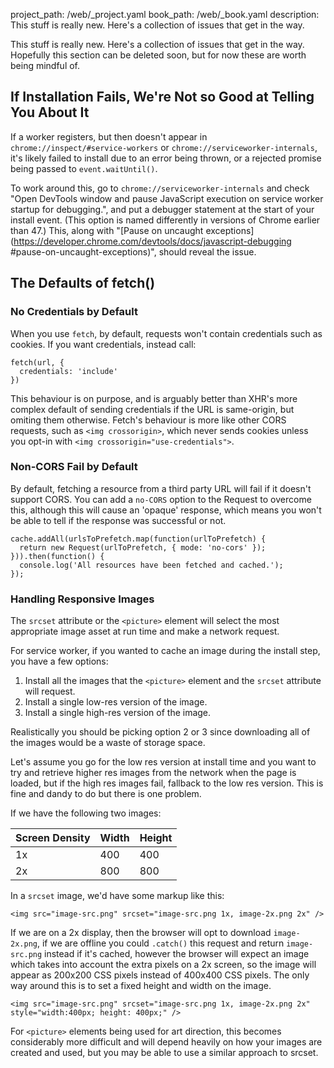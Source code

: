 project_path: /web/_project.yaml
book_path: /web/_book.yaml
description: This stuff is really new. Here's a collection of issues that get in the way. 

<p class="intro">This stuff is really new. Here's a collection of issues that 
	get in the way. Hopefully this section can be deleted soon, but for now 
	these are worth being mindful of.
</p>



## If Installation Fails, We're Not so Good at Telling You About It

If a worker registers, but then doesn't appear in `chrome://inspect/#service-workers` 
or `chrome://serviceworker-internals`, it's likely failed to
install due to an error being thrown, or a rejected promise being passed to
`event.waitUntil()`.

To work around this, go to `chrome://serviceworker-internals` and check "Open
DevTools window and pause JavaScript execution on service worker startup for
debugging.", and put a debugger statement at the start of your install event.
(This option is named differently in versions of Chrome earlier than 47.)
This, along with  "[Pause on uncaught exceptions](https://developer.chrome.com/devtools/docs/javascript-debugging
#pause-on-uncaught-exceptions)",  should reveal the issue.

## The Defaults of fetch()

### No Credentials by Default

When you use `fetch`, by default, requests won't contain credentials such as 
cookies. If you want credentials, instead call:

<div class="highlight"><pre><code class="language-javascript" data-lang="javascript"><span class="nx">fetch</span><span class="p">(</span><span class="nx">url</span><span class="p">,</span> <span class="p">{</span>
  <span class="nx">credentials</span><span class="o">:</span> <span class="s1">&#39;include&#39;</span>
<span class="p">})</span></code></pre></div>

This behaviour is on purpose, and is arguably better than XHR's more complex
default of sending credentials if the URL is same-origin, but omiting them
otherwise. Fetch's behaviour is more like other CORS requests, such as `<img
crossorigin>`, which never sends cookies unless you opt-in with `<img
crossorigin="use-credentials">`.

### Non-CORS Fail by Default

By default, fetching a resource from a third party URL will fail if it doesn't
support CORS. You can add a `no-CORS` option to the Request to overcome this,
although this will cause an 'opaque' response, which means you won't be able to
tell if the response was successful or not.

<div class="highlight"><pre><code class="language-javascript" data-lang="javascript"><span class="nx">cache</span><span class="p">.</span><span class="nx">addAll</span><span class="p">(</span><span class="nx">urlsToPrefetch</span><span class="p">.</span><span class="nx">map</span><span class="p">(</span><span class="kd">function</span><span class="p">(</span><span class="nx">urlToPrefetch</span><span class="p">)</span> <span class="p">{</span>
  <span class="k">return</span> <span class="k">new</span> <span class="nx">Request</span><span class="p">(</span><span class="nx">urlToPrefetch</span><span class="p">,</span> <span class="p">{</span> <span class="nx">mode</span><span class="o">:</span> <span class="s1">&#39;no-cors&#39;</span> <span class="p">});</span>
<span class="p">})).</span><span class="nx">then</span><span class="p">(</span><span class="kd">function</span><span class="p">()</span> <span class="p">{</span>
  <span class="nx">console</span><span class="p">.</span><span class="nx">log</span><span class="p">(</span><span class="s1">&#39;All resources have been fetched and cached.&#39;</span><span class="p">);</span>
<span class="p">});</span></code></pre></div>

### Handling Responsive Images

The `srcset` attribute or the `<picture>` element will select the most
appropriate image asset at run time and make a network request.

For service worker, if you wanted to cache an image during the install step, you
have a few options:

1. Install all the images that the  `<picture>` element and the `srcset` 
   attribute will request.
2. Install a single low-res version of the image.
3. Install a single high-res version of the image.

Realistically you should be picking option 2 or 3 since downloading all of the
images would be a waste of storage space.

Let's assume you go for the low res version at install time and you want to try
and retrieve higher res images from the network when the page is loaded, but if
the high res images fail, fallback to the low res version. This is fine and
dandy to do but there is one problem.

If we have the following two images:

| Screen Density | Width | Height |
| -------------- | ----- | ------ |
| 1x             | 400   | 400    |
| 2x             | 800   | 800    |

In a `srcset` image, we'd have some markup like this:

<div class="highlight"><pre><code class="language-html" data-lang="html"><span class="nt">&lt;img</span> <span class="na">src=</span><span class="s">&quot;image-src.png&quot;</span> <span class="na">srcset=</span><span class="s">&quot;image-src.png 1x, image-2x.png 2x&quot;</span> <span class="nt">/&gt;</span></code></pre></div>

If we are on a 2x display, then the browser will opt to download `image-2x.png`,
if we are offline you could `.catch()` this request and return `image-src.png`
instead if it's cached, however the browser will expect an image which takes
into account the extra pixels on a 2x screen, so the image will appear as
200x200 CSS pixels instead of 400x400 CSS pixels. The only way around this is to
set a fixed height and width on the image.

<div class="highlight"><pre><code class="language-html" data-lang="html"><span class="nt">&lt;img</span> <span class="na">src=</span><span class="s">&quot;image-src.png&quot;</span> <span class="na">srcset=</span><span class="s">&quot;image-src.png 1x, image-2x.png 2x&quot;</span>
<span class="na">style=</span><span class="s">&quot;width:400px; height: 400px;&quot;</span> <span class="nt">/&gt;</span></code></pre></div>

For `<picture>` elements being used for art direction, this becomes considerably
more difficult and will depend heavily on how your images are created and used,
but you may be able to use a similar approach to srcset.


